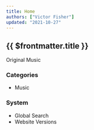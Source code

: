 ```yaml
---
title: Home
authors: ["Victor Fisher"]
updated: "2021-10-27"
---
```


## {{ $frontmatter.title }}

<g-link to="/band/reenchantment">Original Music</g-link>

### Categories

* <g-link to="/music">Music</g-link>

### System

* <g-link to="/global-search">Global Search</g-link><br />
* <g-link to="/versions">Website Versions</g-link>
